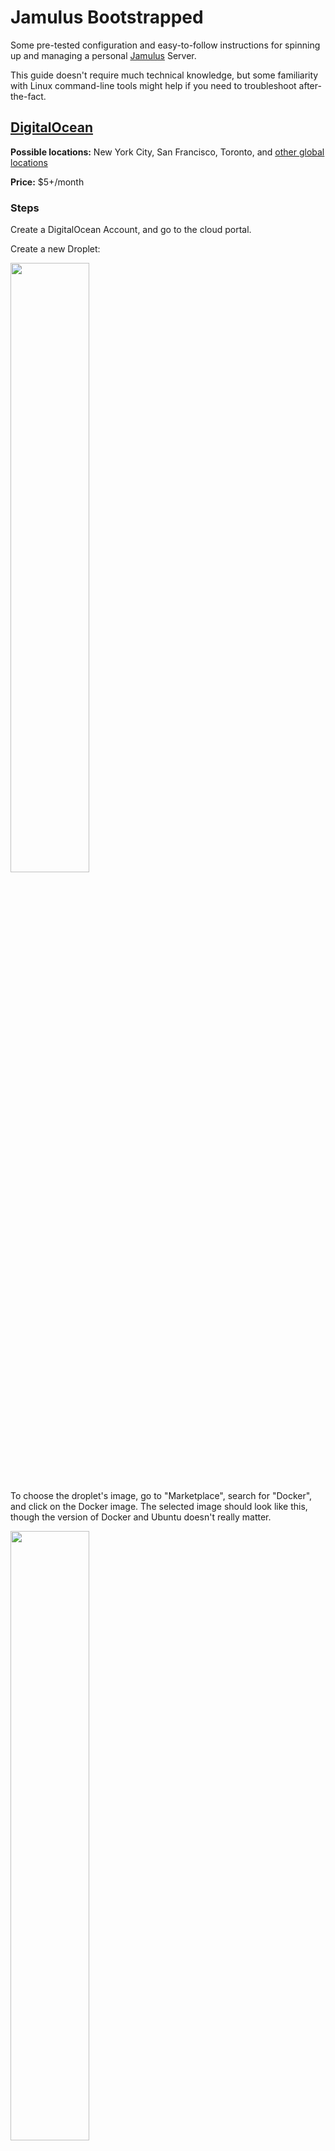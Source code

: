 # Jamulus Bootstrapped

Some pre-tested configuration and easy-to-follow instructions for spinning up and managing a personal [Jamulus](https://jamulus.io/) Server.

This guide doesn't require much technical knowledge, but some familiarity with Linux command-line tools might help if you need to troubleshoot after-the-fact.

## [DigitalOcean](https://www.digitalocean.com/)

**Possible locations:** New York City, San Francisco, Toronto, and [other global locations](https://docs.digitalocean.com/products/platform/availability-matrix/)

**Price:** $5+/month

### Steps

Create a DigitalOcean Account, and go to the cloud portal.

Create a new Droplet:

<img width=50% src="https://user-images.githubusercontent.com/4122172/114340901-6e291b80-9b0d-11eb-9056-5feddf341e10.png"/>

To choose the droplet's image, go to "Marketplace", search for "Docker", and click on the Docker image. The selected image should look like this, though the version of Docker and Ubuntu doesn't really matter.

<img width=50% src="https://user-images.githubusercontent.com/4122172/114341288-425a6580-9b0e-11eb-8338-08f1c2a6a54b.png"/>

Select the cheapest tier of compute: $5/month for 1GB of RAM, 1 CPU, and 25GB disk.

<img width=50% src="https://user-images.githubusercontent.com/4122172/114341555-eba15b80-9b0e-11eb-81a4-e5057061c6dc.png"/>

Select whichever datacenter region is closest to you and whoever you plan to jam with.

<img width=50% src="https://user-images.githubusercontent.com/4122172/114341661-25726200-9b0f-11eb-9370-120e78168411.png"/>

In the section for additional options, check the "User data" box and the "Monitoring" box:

<img width=50% src="https://user-images.githubusercontent.com/4122172/114342064-fb6d6f80-9b0f-11eb-9dc3-7dc90aedd468.png"/>

A new text box for "user data" will appear. Here we'll tell the Droplet to start Jamulus after it boots up. Copy the following config into that text box.

```yaml
#cloud-config
runcmd:
  - docker run --restart always --name jamulus -d -p 22124:22124/udp -v $(pwd)/jam:/jam grundic/jamulus
               -n -s -p 22124 -l /jam/jamulus.log -w "Welcome to Jamulus server."
```

This will download and run Jamulus in a Docker container, using a third-party [Jamulus Docker image](https://hub.docker.com/r/grundic/jamulus).
The config blob follows the [cloud-init](https://cloudinit.readthedocs.io/en/latest/) syntax.

The second line of flags are Jamulus's [Command Line Options](https://jamulus.io/wiki/Command-Line-Options), which you can configure how you'd like.

(TODO: explain how to set up recording via a docker volume)

In the Authentication section, upload your SSH key. Or if you aren't comfortable using SSH, create a new root password and hold onto it. These are only useful if you want to log into the machine and run commands while it's online.

<img width=50% src="https://user-images.githubusercontent.com/4122172/114343406-a7b05580-9b12-11eb-8c2a-eba2751f400b.png"/>

(Optional) Enable the "backups" feature for an extra $1/month. This is only useful if you want to back up any saved recordings.

<img width=50% src="https://user-images.githubusercontent.com/4122172/114343613-168dae80-9b13-11eb-9a12-96213720c953.png"/>

Finally, create your Droplet.

<img width=50% src="https://user-images.githubusercontent.com/4122172/114343705-52287880-9b13-11eb-9386-13b34ab76978.png"/>
